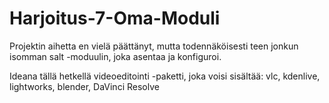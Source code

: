 # Harjoitus-7-Oma-Moduli

Projektin aihetta en vielä päättänyt, mutta todennäköisesti teen jonkun isomman salt -moduulin, joka asentaa ja konfiguroi.

Ideana tällä hetkellä videoeditointi -paketti, joka voisi sisältää: vlc, kdenlive, lightworks, blender, DaVinci Resolve
